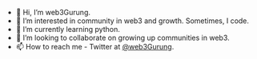 - 👋 Hi, I’m web3Gurung.
- 👀 I’m interested in community in web3 and growth. Sometimes, I code. 
- 🌱 I’m currently learning python.
- 💞️ I’m looking to collaborate on growing up communities in web3.
- 📫 How to reach me - Twitter at [@web3Gurung](https://twitter.com/web3Gurung).
